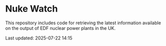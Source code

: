 # Nuke Watch

This repository includes code for retrieving the latest information available on the output of EDF nuclear power plants in the UK.

Last updated: 2025-07-22 14:15